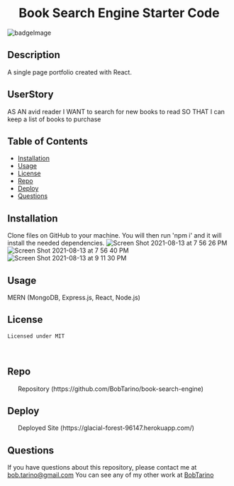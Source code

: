 
<h1 align="center">Book Search Engine Starter Code</h1>

![badgeImage](https://img.shields.io/badge/license-MIT-blue)

## Description
A single page portfolio created with React.
## UserStory
AS AN avid reader
I WANT to search for new books to read
SO THAT I can keep a list of books to purchase


## Table of Contents
- [Installation](#install)
- [Usage](#usage)
- [License](#license)
- [Repo](#repo)
- [Deploy](#deploy)
- [Questions](#questions)
## Installation
Clone files on GitHub to your machine. You will then run 'npm i' and it will install the needed dependencies.
![Screen Shot 2021-08-13 at 7 56 26 PM](https://user-images.githubusercontent.com/79377937/129431866-493919c8-52d5-4dbb-bc3c-73d72b567868.png)
![Screen Shot 2021-08-13 at 7 56 40 PM](https://user-images.githubusercontent.com/79377937/129431868-d8dbb3c3-6df8-4a4e-b0e3-af0349846285.png)
![Screen Shot 2021-08-13 at 9 11 30 PM](https://user-images.githubusercontent.com/79377937/129431869-cbe9dbdc-0cce-47db-81b0-f9b167fb5080.png)




## Usage
MERN (MongoDB, Express.js, React, Node.js)


## License
    Licensed under MIT
<br />

## Repo
<ul>Repository (https://github.com/BobTarino/book-search-engine)</ul>

## Deploy
<ul>Deployed Site (https://glacial-forest-96147.herokuapp.com/)</ul>

## Questions

If you have questions about this repository, please contact me at bob.tarino@gmail.com
You can see any of my other work at [BobTarino](https://github.com/BobTarino/)<br />
